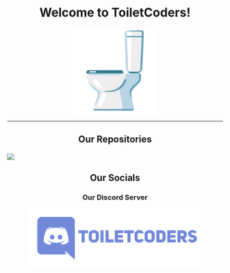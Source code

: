 <h1 align="center">Welcome to ToiletCoders!</h1>
<div align="center">
  <img src="https://github.com/ToiletCoders/.github/blob/main/profile/images/toilet.png" width="200" />
</div>
<hr />
<h2 align="center">Our Repositories</h2>
<a href="https://github.com/ToiletCoders/THU-Summary-SS22">
  <img align="center" src="https://github-readme-stats.vercel.app/api/pin/?username=ToiletCoders&repo=THU-Summary-SS22&layout=compact&theme=light" />
</a>
<h2 align="center">Our Socials</h2>
<div align="center">
  <h3 align="center">Our Discord Server</h3>
  <a href="https://discord.gg/3twndDweaY">
    <img width="400" src="https://github.com/ToiletCoders/.github/blob/main/profile/images/discord.png" />
  </a>
</div>
